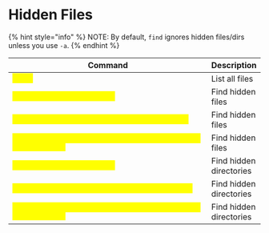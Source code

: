 # Hidden Files

{% hint style="info" %}
NOTE: By default, `find` ignores hidden files/dirs unless you use `-a`.
{% endhint %}

<table data-header-hidden data-full-width="true"><thead><tr><th width="628">Command</th><th>Description</th></tr></thead><tbody><tr><td><mark style="color:yellow;"><code>ls -a</code></td><td>List all files</td></tr><tr><td><mark style="color:yellow;"><code>find / -type f -name ".*"</code></td><td>Find hidden files</td></tr><tr><td><mark style="color:yellow;"><code>find / -type f -name ".*" -exec ls -l {} \;</code></td><td>Find hidden files</td></tr><tr><td><mark style="color:yellow;"><code>find / -type f -name ".*" -exec ls -latriQ {} 2>/dev/null +</code></td><td>Find hidden files</td></tr><tr><td><mark style="color:yellow;"><code>find / -type d -name ".*"</code></td><td>Find hidden directories</td></tr><tr><td><mark style="color:yellow;"><code>find / -type d -name ".*" -exec ls -ld {} \;</code></td><td>Find hidden directories</td></tr><tr><td><mark style="color:yellow;"><code>find / -type d -name ".*" -exec ls -ladtri {} 2>/dev/null +</code></td><td>Find hidden directories</td></tr></tbody></table>
